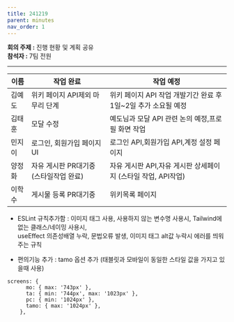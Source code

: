 ```yaml
---
title: 241219
parent: minutes
nav_order: 1
---
```



**회의 주제 :** 진행 현황 및 계획 공유   
**참석자 :** 7팀 전원
***

이름 | 작업 완료 | 작업 예정
-- | -- | --
김예도 | 위키 페이지 API제외 마무리 단계 | 위키 페이지 API 작업 개발기간 완료 후 1일~2일 추가 소요될 예정
김태훈 | 모달 수정 | 예도님과 모달 API 관련 논의 예정,프로필 화면 작업
민지이 | 로그인, 회원가입 페이지 UI | 로그인 API,회원가입 API,계정 설정 페이지
양정화 | 자유 게시판 PR대기중 (스타일작업 완료) | 자유 게시판 API,자유 게시판 상세페이지 (스타일 작업, API작업)
이학수 | 게시물 등록 PR대기중 | 위키목록 페이지

* ESLint 규칙추가함 : 이미지 태그 사용, 사용하지 않는 변수명 사용시, Tailwind에 없는 클래스/네이밍 사용시,   
useEffect 의존성배열 누락, 문법오류 발생, 이미지 태그 alt값 누락시 에러를 띄워주는 규칙

* 편의기능 추가 : tamo 옵션 추가 (태블릿과 모바일이 동일한 스타일 값을 가지고 있을때 사용)

``` 
screens: {
      mo: { max: '743px' },
      ta: { min: '744px', max: '1023px' },
      pc: { min: '1024px' },
      tamo: { max: '1024px' },
    },
```
